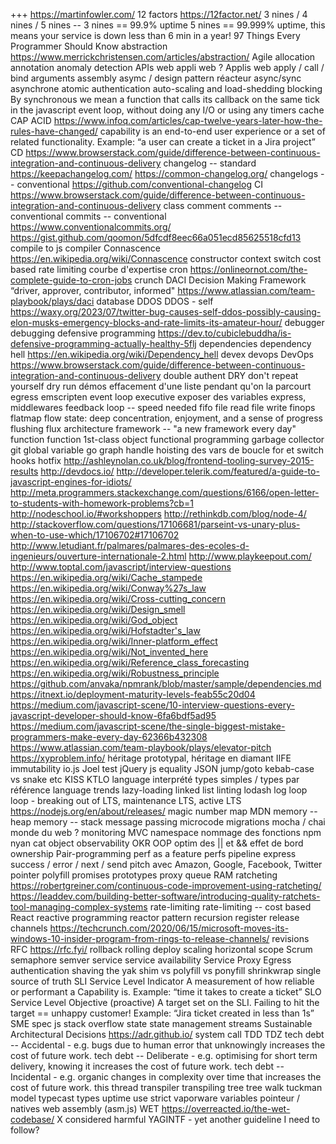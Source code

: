 +++ https://martinfowler.com/
12 factors https://12factor.net/
3 nines / 4 nines / 5 nines -- 3 nines == 99.9% uptime 5 nines == 99.999% uptime, this means your service is down less than 6 min in a year!
97 Things Every Programmer Should Know
abstraction https://www.merrickchristensen.com/articles/abstraction/
Agile
allocation
annotation
anomaly detection
APIs web
appli web ?
Applis web
apply / call / bind
arguments
assembly
asymc / design pattern réacteur
async/sync
asynchrone
atomic
authentication
auto-scaling and load-shedding
blocking
By synchronous we mean a function that calls its callback on the same tick in the javascript event loop, without doing any I/O or using any timers
cache
CAP ACID https://www.infoq.com/articles/cap-twelve-years-later-how-the-rules-have-changed/
capability is an end-to-end user experience or a set of related functionality. Example: “a user can create a ticket in a Jira project”
CD https://www.browserstack.com/guide/difference-between-continuous-integration-and-continuous-delivery
changelog -- standard https://keepachangelog.com/  https://common-changelog.org/
changelogs -- conventional https://github.com/conventional-changelog
CI https://www.browserstack.com/guide/difference-between-continuous-integration-and-continuous-delivery
class
comment
comments -- conventional
commits -- conventional  https://www.conventionalcommits.org/  https://gist.github.com/qoomon/5dfcdf8eec66a051ecd85625518cfd13
compile to js
compiler
Connascence https://en.wikipedia.org/wiki/Connascence
constructor
context switch
cost based rate limiting
courbe d'expertise
cron https://onlineornot.com/the-complete-guide-to-cron-jobs
crunch
DACI Decision Making Framework “driver, approver, contributor, informed" https://www.atlassian.com/team-playbook/plays/daci
database
DDOS
DDOS - self https://waxy.org/2023/07/twitter-bug-causes-self-ddos-possibly-causing-elon-musks-emergency-blocks-and-rate-limits-its-amateur-hour/
debugger
debugging
defensive programming https://dev.to/cubiclebuddha/is-defensive-programming-actually-healthy-5flj
dependencies
dependency hell https://en.wikipedia.org/wiki/Dependency_hell
devex
devops
DevOps https://www.browserstack.com/guide/difference-between-continuous-integration-and-continuous-delivery
double authent
DRY don't repeat yourself
dry run
démos
effacement d'une liste pendant qu'on la parcourt
egress
emscripten
event loop
executive
exposer des variables
express, middlewares
feedback loop -- speed needed
fifo
file read
file write
finops
flatmap
flow state: deep concentration, enjoyment, and a sense of progress
flushing
flux architecture
framework -- "a new framework every day"
function
function 1st-class object
functional programming
garbage collector
git
global variable
go
graph
handle
hoisting des vars de boucle for et switch
hooks
hotfix
http://ashleynolan.co.uk/blog/frontend-tooling-survey-2015-results
http://devdocs.io/
http://developer.telerik.com/featured/a-guide-to-javascript-engines-for-idiots/
http://meta.programmers.stackexchange.com/questions/6166/open-letter-to-students-with-homework-problems?cb=1
http://nodeschool.io/#workshoppers
http://rethinkdb.com/blog/node-4/
http://stackoverflow.com/questions/17106681/parseint-vs-unary-plus-when-to-use-which/17106702#17106702
http://www.letudiant.fr/palmares/palmares-des-ecoles-d-ingenieurs/ouverture-internationale-2.html
http://www.playkeepout.com/
http://www.toptal.com/javascript/interview-questions
https://en.wikipedia.org/wiki/Cache_stampede
https://en.wikipedia.org/wiki/Conway%27s_law
https://en.wikipedia.org/wiki/Cross-cutting_concern
https://en.wikipedia.org/wiki/Design_smell
https://en.wikipedia.org/wiki/God_object
https://en.wikipedia.org/wiki/Hofstadter's_law
https://en.wikipedia.org/wiki/Inner-platform_effect
https://en.wikipedia.org/wiki/Not_invented_here
https://en.wikipedia.org/wiki/Reference_class_forecasting
https://en.wikipedia.org/wiki/Robustness_principle
https://github.com/anvaka/npmrank/blob/master/sample/dependencies.md
https://itnext.io/deployment-maturity-levels-feab55c20d04
https://medium.com/javascript-scene/10-interview-questions-every-javascript-developer-should-know-6fa6bdf5ad95
https://medium.com/javascript-scene/the-single-biggest-mistake-programmers-make-every-day-62366b432308
https://www.atlassian.com/team-playbook/plays/elevator-pitch
https://xyproblem.info/
héritage prototypal, héritage en diamant
IIFE
immutability
io.js
Joel test
jQuery
js equality
JSON
jump/goto
kebab-case vs snake etc
KISS
KTLO
language interprété types simples / types par référence
language trends
lazy-loading
linked list
linting
lodash
log
loop
loop - breaking out of
LTS, maintenance LTS, active LTS https://nodejs.org/en/about/releases/
magic number
map
MDN
memory -- heap
memory -- stack
message passing
microcode
migrations
mocha / chai
monde du web ?
monitoring
MVC
namespace
nommage des fonctions
npm
nyan cat
object
observability
OKR
OOP
optim des || et && effet de bord
ownership
Pair-programming
perf as a feature
perfs
pipeline express success / error / next / send
pitch avec Amazon, Google, Facebook, Twitter
pointer
polyfill
promises
prototypes
proxy
queue
RAM
ratcheting https://robertgreiner.com/continuous-code-improvement-using-ratcheting/ https://leaddev.com/building-better-software/introducing-quality-ratchets-tool-managing-complex-systems
rate-limiting
rate-limiting -- cost based
React
reactive programming
reactor pattern
recursion
register
release channels https://techcrunch.com/2020/06/15/microsoft-moves-its-windows-10-insider-program-from-rings-to-release-channels/
revisions
RFC https://rfc.fyi/
rollback
rolling deploy
scaling horizontal
scope
Scrum
semaphore
semver
service
service availability
Service Proxy Egress authentication
shaving the yak
shim vs polyfill vs ponyfill
shrinkwrap
single source of truth
SLI Service Level Indicator A measurement of how reliable or performant a Capability is. Example: “time it takes to create a ticket”
SLO Service Level Objective (proactive) A target set on the SLI. Failing to hit the target == unhappy customer! Example: “Jira ticket created in less than 1s”
SME
spec js
stack overflow
state
state management
streams
Sustainable Architectural Decisions https://adr.github.io/
system call
TDD
TDZ
tech debt -- Accidental - e.g. bugs due to human error that unknowingly increases the cost of future work.
tech debt -- Deliberate  - e.g. optimising for short term delivery, knowing it increases the cost of future work.
tech debt -- Incidental  - e.g. organic changes in complexity over time that increases the cost of future work.
this
thread
transpiler
transpiling
tree
tree walk
tuckman model
typecast
types
uptime
use strict
vaporware
variables pointeur / natives
web assembly (asm.js)
WET https://overreacted.io/the-wet-codebase/
X considered harmful
YAGINTF - yet another guideline I need to follow?
